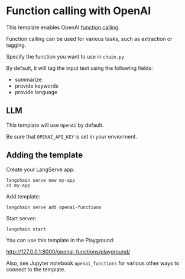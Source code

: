 # Function calling with OpenAI

This template enables OpenAI [function calling](https://python.langchain.com/docs/modules/chains/how_to/openai_functions).

Function calling can be used for various tasks, such as extraction or tagging. 

Specify the function you want to use in `chain.py`

By default, it will tag the input text using the following fields:

* summarize
* provide keywords
* provide language

##  LLM

This template will use `OpenAI` by default. 

Be sure that `OPENAI_API_KEY` is set in your enviorment.

## Adding the template

Create your LangServe app:
```
langchain serve new my-app
cd my-app
```

Add template:
```
langchain serve add openai-functions
```

Start server:
```
langchain start
```

You can use this template in the Playground:

http://127.0.0.1:8000/openai-functions/playground/

Also, see Jupyter notebook `openai_functions` for various other ways to connect to the template.